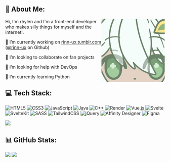 ## 💫 About Me:

<img src="/assets/rhylen-icon.png" alt="Icon" width="200" align="right"/>

<p>Hi, I'm rhylen and I'm a front-end developer who makes silly things for myself and the internet!.</p>

<p>🔭 I’m currently working on <a href="http://rinn-ux.tumblr.com">rinn-ux.tumblr.com</a> (<a href="https://github/rinn-ux">@rinn-ux</a> on Github)</p>
<p>👯 I’m looking to collaborate on fan projects</p>
<p>🤝 I’m looking for help with DevOps</p>
<p>🌱 I’m currently learning Python</p>

## 💻 Tech Stack:

<div width="80%">
    <img src="https://img.shields.io/badge/html5-%23E34F26.svg?style=for-the-badge&logo=html5&logoColor=white" alt="HTML5"/>
    <img src="https://img.shields.io/badge/css3-%231572B6.svg?style=for-the-badge&logo=css3&logoColor=white" alt="CSS3">
    <img src="https://img.shields.io/badge/javascript-%23323330.svg?style=for-the-badge&logo=javascript&logoColor=%23F7DF1E" alt="JavaScript">
    <img src="https://img.shields.io/badge/java-%23ED8B00.svg?style=for-the-badge&logo=openjdk&logoColor=white" alt="Java">
    <img src="https://img.shields.io/badge/c++-%2300599C.svg?style=for-the-badge&logo=c%2B%2B&logoColor=white" alt="C++">
    <img src="https://img.shields.io/badge/Render-%46E3B7.svg?style=for-the-badge&logo=render&logoColor=white" alt="Render">
    <img src="https://img.shields.io/badge/vue.js-%2335495e.svg?style=for-the-badge&logo=vuedotjs&logoColor=%234FC08D" alt="Vue.js">
    <img src="https://img.shields.io/badge/svelte-%23f1413d.svg?style=for-the-badge&logo=svelte&logoColor=white" alt="Svelte">
    <img src="https://img.shields.io/badge/sveltekit-%23ff3e00.svg?style=for-the-badge&logo=svelte&logoColor=white" alt="SvelteKit">
    <img src="https://img.shields.io/badge/SASS-hotpink.svg?style=for-the-badge&logo=SASS&logoColor=white" alt="SASS">
    <img src="https://img.shields.io/badge/tailwindcss-%2338B2AC.svg?style=for-the-badge&logo=tailwind-css&logoColor=white" alt="TailwindCSS">
    <img src="https://img.shields.io/badge/jquery-%230769AD.svg?style=for-the-badge&logo=jquery&logoColor=white" alt="jQuery">
    <img src="https://img.shields.io/badge/affinity%20desginer-%231B72BE.svg?style=for-the-badge&logo=affinity-designer&logoColor=white" alt="Affinity Designer">
    <img src="https://img.shields.io/badge/figma-%23F24E1E.svg?style=for-the-badge&logo=figma&logoColor=white" alt="Figma">
</div>

![](https://github-readme-stats.vercel.app/api/top-langs/?username=riceconfetti&theme=catppuccin_mocha&hide_border=true&include_all_commits=false&count_private=false)

## 📊 GitHub Stats:

![](https://github-readme-streak-stats.herokuapp.com/?user=riceconfetti&theme=catppuccin_mocha&hide_border=true)
![](https://github-readme-stats.vercel.app/api?username=riceconfetti&theme=catppuccin_mocha&hide_border=true&include_all_commits=false&count_private=false)

<!-- Proudly created with GPRM ( https://gprm.itsvg.in ) -->
